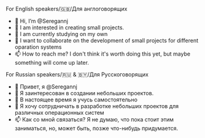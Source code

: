 For English speakers/🇬🇧/Для англоговорящих
- 👋 Hi, I’m @Seregannj
- 👀 I am interested in creating small projects.
- 🌱 I am currently studying on my own
- 💞️ I want to collaborate on the development of small projects for different oparation systems
- 📫 How to reach me? I don't think it's worth doing this yet, but maybe something will come up later.

For Russian speakers/🇷🇺 & 🇧🇾/Для Русскоговорящих
- 👋 Привет, я @Seregannj
- 👀 Я заинтересован в создании небольших проектов.
- 🌱 В настоящее время я учусь самостоятельно
- 💞️ Я хочу сотрудничать в разработке небольших проектов для различных операционных систем
- 📫 Как со мной связаться? Я не думаю, что пока стоит этим заниматься, но, может быть, позже что-нибудь придумается.
